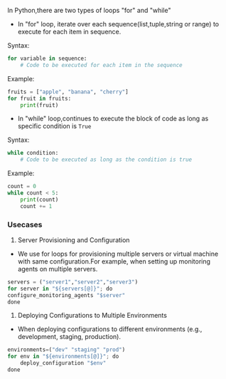 In Python,there are two types of loops "for" and "while"
* In "for" loop, iterate over each sequence(list,tuple,string or range) to execute for each item in sequence.

Syntax:
```python
for variable in sequence:
    # Code to be executed for each item in the sequence
```

Example:
```python
fruits = ["apple", "banana", "cherry"]
for fruit in fruits:
    print(fruit)

```
* In "while" loop,continues to execute the block of code as long as specific condition is `True`
  
Syntax:
```python
while condition:
    # Code to be executed as long as the condition is true
```

Example:
```python
count = 0
while count < 5:
    print(count)
    count += 1

```
### Usecases
1. Server Provisioning and Configuration
   
* We use for loops for provisioning multiple servers or virtual machine with same configuration.For example, when setting up monitoring agents on multiple servers.

```python
servers = ("server1","server2","server3")
for server in "${servers[@]}"; do
configure_monitoring_agents "$server"
done
```

1. Deploying Configurations to Multiple Environments

* When deploying configurations to different environments (e.g., development, staging, production).

```python
environments=("dev" "staging" "prod")
for env in "${environments[@]}"; do
    deploy_configuration "$env"
done
```